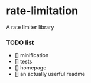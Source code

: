 # rate-limitation
A rate limiter library

### TODO list
 - [] minification
 - [] tests
 - [] homepage
 - [] an actually userful readme